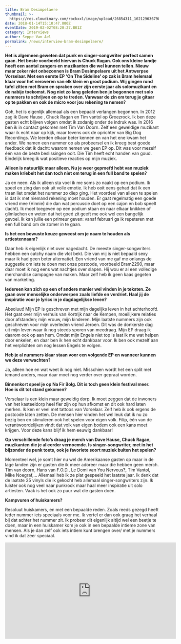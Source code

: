 ```yaml
---
title: Bram Desimpelaere
thumbnail: >-
  https://res.cloudinary.com/rockxxl/image/upload/26854311_10212963679878343_1484078644_o.jpg
date: 2018-01-14T15:10:47.000Z
eventDate: 2019-02-02T08:20:27.801Z
category: Interviews
author: Seppe Van Ael
permalink: /news/interview-bram-desimpelaere/
---
```

**Het is algemeen geweten dat punk en singer-songwriter perfect samen gaan. Het beste voorbeeld hiervan is Chuck Ragan. Ook ons kleine landje heeft een aantal zangers en muzikanten die wel kunnen tellen. Nieuw maar zeker niet onbezonnen is Bram Desimpelaere uit het Antwerpse Vorselaar. Met een eerste EP 'On The Sideline' op zak is Bram helemaal klaar voor het veroveren van elk klein en groot podium. Wij gingen rond tafel zitten met Bram en spraken over zijn eerste jaar als solomuzikant en de nabije toekomst.**
**Nog niet zo lang geleden ben je begonnen met solo nummers te schrijven en op te treden. Vanwaar de zin om terug je gitaar op te pakken en ook de micro voor jou rekening te nemen?**

Goh, het is eigenlijk allemaal als een bepaald verlangen begonnen. In 2012 zag ik Dave Hause , Chuck Ragan en Tim vantol op Groezrock. Ik ben deze gasten echt blijven volgen omdat ik zodanig onder de indruk was. In 2016 ben ik in contact gekomen met Tim Van Doorn. Zelf een geweldige muzikant waar ik echt naar op kijk, maar tevens ook de oprichter van Big Dog Recordings. We leerden elkaar beter kennen en van het ene kwam het ander. We namen een nummer op als probeersel en ik kreeg best goede feedback dat ik dacht: waarom nemen we geen EP op. Dit was voor mezelf één van de beste beslissingen ooit. Die Tim heeft echt handen van goud. Eindelijk kreeg ik wat positieve reacties op mijn muziek.

**Alleen is natuurlijk maar alleen. Nu je weer geproefd hebt van muziek maken kriebelt het dan toch niet om terug in een full band te spelen?** 

Ja en neen. Als ik alleen sta voel ik me soms zo naakt op een podium. Ik speel en zing dan ook uit volle emotie. Ik heb ooit eens gehad dat ik een traan liet omdat het nummer zo diep ging. Het voordeel van alleen te spelen is dat ik met niemand rekening moet houden. Er gaat regelmatig een goede vriend mee (Vinnie) die dan wat percussie doet op een cajon en bob speelt (lacht). Ik moet toegeven op een podium staan en naar elkaar knikken of glimlachen en weten dat het goed zit geeft me ook wel een bangelijk gevoel. Ik kan jullie een primeur geven: vanaf februari ga ik repeteren met een full band om de zomer in te gaan.

**Is het een bewuste keuze geweest om je naam te houden als artiestennaam?**

Daar heb ik eigenlijk niet over nagedacht. De meeste singer-songwriters hebben een catchy naam die vlot bekt. Die van mij is niet bepaald sexy maar ik had geen beter alternatief. Een vriend van me gaf me onlangs de suggestie om iets te doen met onze postcode, voorbeeld Bram2290, maar daar moet ik nog eens wat nachtjes over slapen. Hij wou er al een volledige merchandise campagne van maken. Maar zelf heb ik geen kaas gegeten van marketing.

**Iedereen kan zich op een of andere manier wel vinden in je teksten. Ze gaan over menselijke onderwerpen zoals liefde en verdriet. Haal jij de inspiratie voor je lyrics in je dagdagelijkse leven?**

Absoluut! Mijn EP is geschreven met mijn dagelijks leven in het achterhoofd. Het gaat over mijn verhuis van Kortrijk naar de Kempen, moeilijkere relaties door afstanden; mijn vrouw, mijn kinderen. Mijn laatste nummers zijn ook geschreven voor mijn overleden vriend Jeroen. Dit was de donkerste dag uit mijn leven waar ik nog steeds sporen van meedraag. Mijn EP draag ik daarom ook op aan hem. Omdat mijn Engels niet top is laat ik me wat helpen door enkelen, en daar ben ik hen echt dankbaar voor. Ik ben ook mezelf aan het verplichten om nog lessen Engels te volgen.

**Heb je al nummers klaar staan voor een volgende EP en wanneer kunnen we deze verwachten?**

Ja, alleen hoe en wat weet ik nog niet. Misschien wordt het een split met iemand anders, maar daar moet nog verder over gepraat worden.

**Binnenkort speel je op Na Fir Bolg. Dit is toch geen klein festival meer. Hoe is dit tot stand gekomen?**

Vorselaar is een klein maar geweldig dorp. Ik moet zeggen dat de inwoners van het kasteeldorp heel fier zijn op hun afkomst en dit ook hard laten merken. Ik ken er veel met tattoos van Vorselaar. Zelf heb ik ook ergens de postcode laten zetten. De mensen hier vinden het wel leuk dat ik nu zo bezig ben en stimuleren ook het spelen voor eigen volk. Filip, één van de verantwoordelijken vindt dat volk van eigen bodem ook een kans moet krijgen. Voor deze kans blijf ik hem eeuwig dankbaar!

**Op verschillende foto’s draag je merch van Dave Hause, Chuck Ragan, muzikanten die je al eerder vernoemde. Is singer-songwriter, met in het bijzonder de punk toets, ook je favoriete soort muziek buiten het spelen?**

Momenteel wel, je somt hier nu wel de Amerikaanse gasten op maar in de lage landen zijn er gasten die ik meer adoreer maar die hebben geen merch. Tim van doorn, Hans van F.O.D., Le Domi van You Nervous?, Tim Vantol, Mike Noegraf,… Allemaal heb ik ze plat gespeeld het laatste jaar. Ik denk dat de laatste 25 vinyls die ik gekocht heb allemaal singer-songwriters zijn. Ik luister ook nog veel naar punkrock maar haal meer inspiratie uit solo artiesten. Vaak is het ook zo puur wat die gasten doen.

**Kampvuren of huiskamers?**

Resoluut huiskamers, en met een bepaalde reden. Zoals reeds gezegd heeft ieder nummer iets speciaals voor me. Ik vertel er dan ook graag het verhaal bij dat achter het nummer zit. Ik probeer dit eigenlijk altijd wel een beetje te doen, maar in een huiskamer kom je ook in een bepaalde intieme zone van mensen. Als je dan zelf ook iets intiem kunt brengen over/ met je nummers vind ik dat zeer speciaal.

<iframe width="560" height="315" src="https://www.youtube.com/embed/nE0xuVLvSQs" frameborder="0" allow="accelerometer; autoplay; encrypted-media; gyroscope; picture-in-picture" allowfullscreen></iframe>
